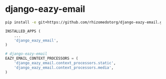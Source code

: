 django-eazy-email
=================

```bash
pip install -e git+https://github.com/rhizomedotorg/django-eazy-email.git@master#egg=django_eazy_email-dev
```

```python
INSTALLED_APPS (
    ...
    'django_eazy_email',
)

# django-eazy-email
EAZY_EMAIL_CONTEXT_PROCESSORS = (
    'django_eazy_email.context_processors.static',
    'django_eazy_email.context_processors.media',
)
```
